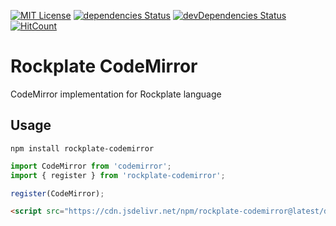 [![MIT License](https://img.shields.io/github/license/rockplate/rockplate-codemirror)](https://github.com/rockplate/rockplate-codemirror/blob/master/LICENSE)
[![dependencies Status](https://david-dm.org/rockplate/rockplate-codemirror/status.svg)](https://david-dm.org/rockplate/rockplate-codemirror)
[![devDependencies Status](https://david-dm.org/rockplate/rockplate-codemirror/dev-status.svg)](https://david-dm.org/rockplate/rockplate-codemirror?type=dev)
[![HitCount](https://hits.dwyl.com/rockplate/rockplate-codemirror.svg)](https://hits.dwyl.com/rockplate/rockplate-codemirror)

# Rockplate CodeMirror

CodeMirror implementation for Rockplate language

## Usage

`npm install rockplate-codemirror`

```javascript
import CodeMirror from 'codemirror';
import { register } from 'rockplate-codemirror';

register(CodeMirror);
```

```html
<script src="https://cdn.jsdelivr.net/npm/rockplate-codemirror@latest/dist/rockplate-codemirror.min.js"></script>
```
